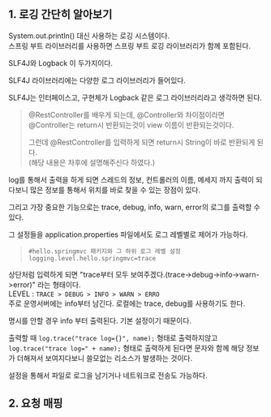 ## 1. 로깅 간단히 알아보기

System.out.println() 대신 사용하는 로깅 시스템이다.  
스프링 부트 라이브러리를 사용하면 스프링 부트 로깅 라이브러리가 함께 포함된다.  

SLF4J와 Logback 이 두가지이다.  

SLF4J 라이브러리에는 다양한 로그 라이브러리가 들어있다.  

SLF4J는 인터페이스고, 구현체가 Logback 같은 로그 라이브러리라고 생각하면 된다.

> @RestController를 배우게 되는데, @Controller와 차이점이라면  
@Controller는 return시 반환되는것이 view 이름이 반환되는것이다.  
> 
> 그런데 @RestController를 입력하게 되면 return시 String이 바로 반환되게 된다.  
(해당 내용은 차후에 설명해주신다 하였다.)

log를 통해서 출력을 하게 되면 스레드의 정보, 컨트롤러의 이름, 메세지 까지 출력이 되다보니 많은 정보를 통해서 위치를 바로 찾을 수 있는 장점이 있다.

그리고 가장 중요한 기능으로는 trace, debug, info, warn, error의 로그를 출력할 수 있다.  

그 설정들을 application.properties 파일에서도 로그 레벨별로 제어가 가능하다.  

> `#hello.springmvc 패키지와 그 하위 로그 레벨 설정`
> `logging.level.hello.springmvc=trace`

상단처럼 입력하게 되면 "trace부터 모두 보여주겠다.(trace->debug->info->warn->error)" 라는 형태이다.  
LEVEL : `TRACE > DEBUG > INFO > WARN > ERRO`  
주로 운영서버에는 info부터 남긴다. 로컬에는 trace, debug를 사용하기도 한다.

명시를 안할 경우 info 부터 출력된다. 기본 설정이기 때문이다.  

출력할 때 `log.trace("trace log={}", name);` 형태로 출력하지않고  
`log.trace("trace log=" + name);` 형태로 출력하게 된다면 문자와 함께 해당 정보가 더해져서 보여지다보니 쓸모없는 리소스가 발생하는 것이다.  

설정을 통해서 파일로 로그을 남기거나 네트워크로 전송도 가능하다.

## 2. 요청 매핑

